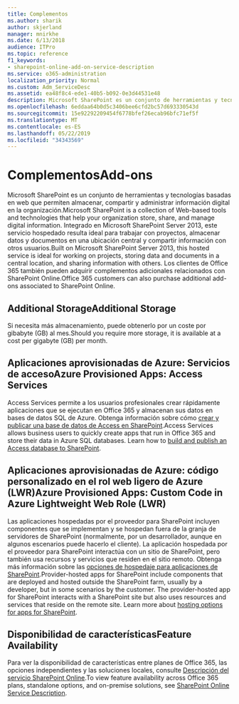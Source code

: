 ```yaml
---
title: Complementos
ms.author: sharik
author: skjerland
manager: mnirkhe
ms.date: 6/13/2018
audience: ITPro
ms.topic: reference
f1_keywords:
- sharepoint-online-add-on-service-description
ms.service: o365-administration
localization_priority: Normal
ms.custom: Adm_ServiceDesc
ms.assetid: ea48f8c4-ede1-40b5-b092-0e3d44531e48
description: Microsoft SharePoint es un conjunto de herramientas y tecnologías basadas en web que permiten almacenar, compartir y administrar información digital en la organización. Integrado en Microsoft SharePoint Server 2013, este servicio hospedado resulta ideal para trabajar con proyectos, almacenar datos y documentos en una ubicación central y compartir información con otros usuarios. Los clientes de Office 365 también pueden adquirir complementos adicionales relacionados con SharePoint Online.
ms.openlocfilehash: 6eddaa64b0d5c3406bee6cfd2bc57d693330543d
ms.sourcegitcommit: 15e92292209454f6778bfef26ecab96bfc71ef5f
ms.translationtype: MT
ms.contentlocale: es-ES
ms.lasthandoff: 05/22/2019
ms.locfileid: "34343569"
---
```

# <a name="add-ons"></a><span data-ttu-id="5c31c-105">Complementos</span><span class="sxs-lookup"><span data-stu-id="5c31c-105">Add-ons</span></span>

<span data-ttu-id="5c31c-106">Microsoft SharePoint es un conjunto de herramientas y tecnologías basadas en web que permiten almacenar, compartir y administrar información digital en la organización.</span><span class="sxs-lookup"><span data-stu-id="5c31c-106">Microsoft SharePoint is a collection of Web-based tools and technologies that help your organization store, share, and manage digital information.</span></span> <span data-ttu-id="5c31c-107">Integrado en Microsoft SharePoint Server 2013, este servicio hospedado resulta ideal para trabajar con proyectos, almacenar datos y documentos en una ubicación central y compartir información con otros usuarios.</span><span class="sxs-lookup"><span data-stu-id="5c31c-107">Built on Microsoft SharePoint Server 2013, this hosted service is ideal for working on projects, storing data and documents in a central location, and sharing information with others.</span></span> <span data-ttu-id="5c31c-108">Los clientes de Office 365 también pueden adquirir complementos adicionales relacionados con SharePoint Online.</span><span class="sxs-lookup"><span data-stu-id="5c31c-108">Office 365 customers can also purchase additional add-ons associated to SharePoint Online.</span></span>
  
## <a name="additional-storage"></a><span data-ttu-id="5c31c-109">Additional Storage</span><span class="sxs-lookup"><span data-stu-id="5c31c-109">Additional Storage</span></span>
<span data-ttu-id="5c31c-110"><a name="bkmk_AdditionalStorage"> </a></span><span class="sxs-lookup"><span data-stu-id="5c31c-110"></span></span>

<span data-ttu-id="5c31c-111">Si necesita más almacenamiento, puede obtenerlo por un coste por gibabyte (GB) al mes.</span><span class="sxs-lookup"><span data-stu-id="5c31c-111">Should you require more storage, it is available at a cost per gigabyte (GB) per month.</span></span>
  
## <a name="azure-provisioned-apps-access-services"></a><span data-ttu-id="5c31c-112">Aplicaciones aprovisionadas de Azure: Servicios de acceso</span><span class="sxs-lookup"><span data-stu-id="5c31c-112">Azure Provisioned Apps: Access Services</span></span>
<span data-ttu-id="5c31c-113"><a name="bkmk_AzureProvisionedAppsAccessServices"> </a></span><span class="sxs-lookup"><span data-stu-id="5c31c-113"></span></span>

<span data-ttu-id="5c31c-p103">Access Services permite a los usuarios profesionales crear rápidamente aplicaciones que se ejecutan en Office 365 y almacenan sus datos en bases de datos SQL de Azure. Obtenga información sobre cómo [crear y publicar una base de datos de Access en SharePoint](https://go.microsoft.com/fwlink/p/?LinkID=393754).</span><span class="sxs-lookup"><span data-stu-id="5c31c-p103">Access Services allows business users to quickly create apps that run in Office 365 and store their data in Azure SQL databases. Learn how to [build and publish an Access database to SharePoint](https://go.microsoft.com/fwlink/p/?LinkID=393754).</span></span>
  
## <a name="azure-provisioned-apps-custom-code-in-azure-lightweight-web-role-lwr"></a><span data-ttu-id="5c31c-116">Aplicaciones aprovisionadas de Azure: código personalizado en el rol web ligero de Azure (LWR)</span><span class="sxs-lookup"><span data-stu-id="5c31c-116">Azure Provisioned Apps: Custom Code in Azure Lightweight Web Role (LWR)</span></span>
<span data-ttu-id="5c31c-117"><a name="bkmk_AzureProvisionedAppsCustomCodeinAzureLWR"> </a></span><span class="sxs-lookup"><span data-stu-id="5c31c-117"></span></span>

<span data-ttu-id="5c31c-p104">Las aplicaciones hospedadas por el proveedor para SharePoint incluyen componentes que se implementan y se hospedan fuera de la granja de servidores de SharePoint (normalmente, por un desarrollador, aunque en algunos escenarios puede hacerlo el cliente). La aplicación hospedada por el proveedor para SharePoint interactúa con un sitio de SharePoint, pero también usa recursos y servicios que residen en el sitio remoto. Obtenga más información sobre las [opciones de hospedaje para aplicaciones de SharePoint](https://go.microsoft.com/fwlink/?LinkId=271314).</span><span class="sxs-lookup"><span data-stu-id="5c31c-p104">Provider-hosted apps for SharePoint include components that are deployed and hosted outside the SharePoint farm, usually by a developer, but in some scenarios by the customer. The provider-hosted app for SharePoint interacts with a SharePoint site but also uses resources and services that reside on the remote site. Learn more about [hosting options for apps for SharePoint](https://go.microsoft.com/fwlink/?LinkId=271314).</span></span>
  
## <a name="feature-availability"></a><span data-ttu-id="5c31c-121">Disponibilidad de características</span><span class="sxs-lookup"><span data-stu-id="5c31c-121">Feature Availability</span></span>
<span data-ttu-id="5c31c-122"><a name="bkmk_AzureProvisionedAppsCustomCodeinAzureLWR"> </a></span><span class="sxs-lookup"><span data-stu-id="5c31c-122"></span></span>

<span data-ttu-id="5c31c-123">Para ver la disponibilidad de características entre planes de Office 365, las opciones independientes y las soluciones locales, consulte [Descripción del servicio SharePoint Online](sharepoint-online-service-description.md).</span><span class="sxs-lookup"><span data-stu-id="5c31c-123">To view feature availability across Office 365 plans, standalone options, and on-premise solutions, see [SharePoint Online Service Description](sharepoint-online-service-description.md).</span></span>
  


